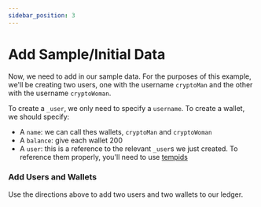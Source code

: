 ```yaml
---
sidebar_position: 3
---
```


# Add Sample/Initial Data

Now, we need to add in our sample data. For the purposes of this example, we'll be creating two users, one with the username `cryptoMan` and the other with the username `cryptoWoman`.

To create a `_user`, we only need to specify a `username`. To create a wallet, we should specify:

- A `name`: we can call thes wallets, `cryptoMan` and `cryptoWoman`
- A `balance`: give each wallet 200
- A `user`: this is a reference to the relevant `_user`s we just created. To reference them properly, you'll need to use [tempids](/overview/transact/basics.md#temporary-ids)

<div class="challenge">
<h3>Add Users and Wallets</h3>
<p>
Use the directions above to add two users and two wallets to our ledger.
</p>
</div>
